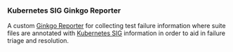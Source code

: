### Kubernetes SIG Ginkgo Reporter

A custom [Ginkgo Reporter][] for collecting test failure information where
suite files are annotated with [Kubernetes SIG][] information in order to
aid in failure triage and resolution.

[Ginkgo Reporter]: https://onsi.github.io/ginkgo/#writing-custom-reporters
[Kubernetes SIG]: https://github.com/kubernetes/community/blob/master/sig-list.md
